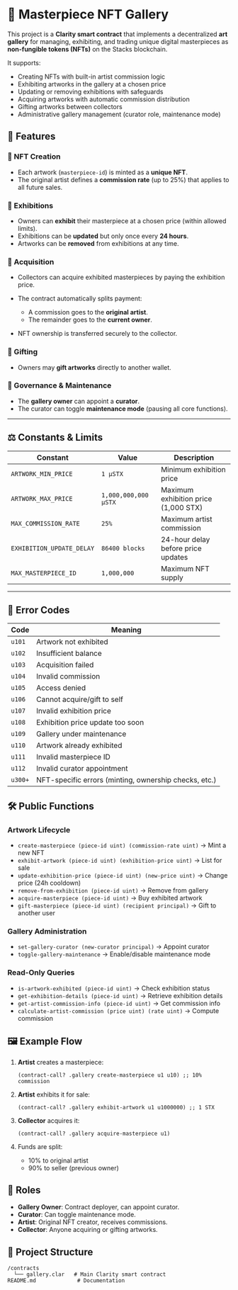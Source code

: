 # 🎨 Masterpiece NFT Gallery

This project is a **Clarity smart contract** that implements a decentralized **art gallery** for managing, exhibiting, and trading unique digital masterpieces as **non-fungible tokens (NFTs)** on the Stacks blockchain.

It supports:

* Creating NFTs with built-in artist commission logic
* Exhibiting artworks in the gallery at a chosen price
* Updating or removing exhibitions with safeguards
* Acquiring artworks with automatic commission distribution
* Gifting artworks between collectors
* Administrative gallery management (curator role, maintenance mode)



## 📜 Features

### 🔹 NFT Creation

* Each artwork (`masterpiece-id`) is minted as a **unique NFT**.
* The original artist defines a **commission rate** (up to 25%) that applies to all future sales.

### 🔹 Exhibitions

* Owners can **exhibit** their masterpiece at a chosen price (within allowed limits).
* Exhibitions can be **updated** but only once every **24 hours**.
* Artworks can be **removed** from exhibitions at any time.

### 🔹 Acquisition

* Collectors can acquire exhibited masterpieces by paying the exhibition price.
* The contract automatically splits payment:

  * A commission goes to the **original artist**.
  * The remainder goes to the **current owner**.
* NFT ownership is transferred securely to the collector.

### 🔹 Gifting

* Owners may **gift artworks** directly to another wallet.

### 🔹 Governance & Maintenance

* The **gallery owner** can appoint a **curator**.
* The curator can toggle **maintenance mode** (pausing all core functions).

---

## ⚖️ Constants & Limits

| Constant                  | Value                | Description                          |
| ------------------------- | -------------------- | ------------------------------------ |
| `ARTWORK_MIN_PRICE`       | `1 µSTX`             | Minimum exhibition price             |
| `ARTWORK_MAX_PRICE`       | `1,000,000,000 µSTX` | Maximum exhibition price (1,000 STX) |
| `MAX_COMMISSION_RATE`     | `25%`                | Maximum artist commission            |
| `EXHIBITION_UPDATE_DELAY` | `86400 blocks`       | 24-hour delay before price updates   |
| `MAX_MASTERPIECE_ID`      | `1,000,000`          | Maximum NFT supply                   |

---

## 🚨 Error Codes

| Code    | Meaning                                               |
| ------- | ----------------------------------------------------- |
| `u101`  | Artwork not exhibited                                 |
| `u102`  | Insufficient balance                                  |
| `u103`  | Acquisition failed                                    |
| `u104`  | Invalid commission                                    |
| `u105`  | Access denied                                         |
| `u106`  | Cannot acquire/gift to self                           |
| `u107`  | Invalid exhibition price                              |
| `u108`  | Exhibition price update too soon                      |
| `u109`  | Gallery under maintenance                             |
| `u110`  | Artwork already exhibited                             |
| `u111`  | Invalid masterpiece ID                                |
| `u112`  | Invalid curator appointment                           |
| `u300+` | NFT-specific errors (minting, ownership checks, etc.) |


## 🛠️ Public Functions

### Artwork Lifecycle

* `create-masterpiece (piece-id uint) (commission-rate uint)` → Mint a new NFT
* `exhibit-artwork (piece-id uint) (exhibition-price uint)` → List for sale
* `update-exhibition-price (piece-id uint) (new-price uint)` → Change price (24h cooldown)
* `remove-from-exhibition (piece-id uint)` → Remove from gallery
* `acquire-masterpiece (piece-id uint)` → Buy exhibited artwork
* `gift-masterpiece (piece-id uint) (recipient principal)` → Gift to another user

### Gallery Administration

* `set-gallery-curator (new-curator principal)` → Appoint curator
* `toggle-gallery-maintenance` → Enable/disable maintenance mode

### Read-Only Queries

* `is-artwork-exhibited (piece-id uint)` → Check exhibition status
* `get-exhibition-details (piece-id uint)` → Retrieve exhibition details
* `get-artist-commission-info (piece-id uint)` → Get commission info
* `calculate-artist-commission (price uint) (rate uint)` → Compute commission


## 🖼️ Example Flow

1. **Artist** creates a masterpiece:

   ```clarity
   (contract-call? .gallery create-masterpiece u1 u10) ;; 10% commission
   ```

2. **Artist** exhibits it for sale:

   ```clarity
   (contract-call? .gallery exhibit-artwork u1 u1000000) ;; 1 STX
   ```

3. **Collector** acquires it:

   ```clarity
   (contract-call? .gallery acquire-masterpiece u1)
   ```

4. Funds are split:

   * 10% to original artist
   * 90% to seller (previous owner)


## 🔑 Roles

* **Gallery Owner**: Contract deployer, can appoint curator.
* **Curator**: Can toggle maintenance mode.
* **Artist**: Original NFT creator, receives commissions.
* **Collector**: Anyone acquiring or gifting artworks.


## 📂 Project Structure

```
/contracts
  └── gallery.clar   # Main Clarity smart contract
README.md             # Documentation
```

